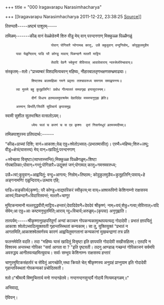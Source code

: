 +++
title = "000 Iragavarapu Narasimhacharya"

+++
[[Iragavarapu Narasimhacharya	2011-12-22, 23:38:25 [Source](https://groups.google.com/g/bvparishat/c/p-hyDcm8iGc)]]



तिरुप्पावै-----अष्टमं पाशुरम्-----

तमिळम्-------कीळ् वानं वेळ्ळेन्रेरुमै शिरु वीडु मेय् वान् परन्दनगाण् मिक्कुळ्ळ पिळ्ळैगळुं

                         पोवान् पोगिन्रारै प्पोगामळ् कात्तु, उन्नै क्कूवुवान् वन्दुनिन्रोम्, कोदुकुलमुडैय

         पावा येळुन्दिराय् पाडि परै कोण्डु मावाय् पिळन्दानै मल्लरै माट्टिय

                         तेवादि देवनै च्चेन्रुनां शेवित्ताल् आवावेन्राराय् न्दरुळेलोरेम्बावाय्॥

संस्कृतम्--श्लो।"प्राच्यम्बरं विशदमित्यचरन् महिष्यः, नीहारबालतृणभक्षणसम्भ्रमाढ्याः।

                शिष्टाश्च बालमहिळा गमने प्रवृत्ताः ताश्चावरुध्य समगाम समाह्वयन्त्यः॥

         त्वा मुत्तमे बहु कुतूहलिनि! प्रबोध गीत्याततं समवगृह्य हयासुरास्यम्।

                दीर्णं विधाय हतमल्लमुपाश्रयेम देवादिदेव मयमप्यनुगृह्य ह्रेति॥

         अस्मान् बिभर्ति/पिपर्ति सुविचार्य कृपासमुद्रः 
स्वामी सुशील सुलभाश्रित वत्सलोऽयम्।

                ध्येयः फलं च करणं च स एव कृश्णः  वृत्तं निसर्गमधुरं व्रतमस्मदीयम्॥

तमिळपाशुरस्य प्रतिपदार्थः:------

"कीळ्=प्राच्यां दिशि; वानं=आकाशः;वेळ् एन्रु=श्वेतोऽभवत्-(प्रभातमासीत्)। एरुमै=महिष्यः;शिरु=लघु; वीडु=क्षेत्रं(घासस्य) मेय् वान्=खादितुं;परन्दनगाण्

=स्वेच्छया विसृष्टाः(व्याप्तास्सन्ति);मिक्कुळ्ळ पिळ्ळैगळुम्=शिष्टा गोपबालिकाः;पोवान्=गन्तुं;पोगिन्रारै=उद्युक्त्तं जनं;पोगामल् कात्तु=गमनमवरुध्य;

उन्नै=त्वां;कूवुवान्=आह्वयितुं; वन्दु=आगत्य; निन्रोम्=तिष्ठामः; कोदुकुलमुडैय=कुतूहलिनि;पावाय्=हे अङ्गनामणि! एळुन्दिराय्=उत्थाय एहि;

पाडि=सङ्कीर्त्य(कृष्णं); परै कोण्डु=वाद्यपरिकरं स्वीकृत्य;मा वाय्=अश्वरूपिणो केशिनाम्नो राक्षसस्य आस्यं;पिळन्दानै=विदारितवन्तं; मल्लरै=चाणूर

मुष्टिकनामानौ मल्लयुद्धवीरौ;माट्टिय=हन्तारं;देवादिदेवनै=देवदेवं श्रीकृष्णं; नाम्=वयं;शेन्रु=गत्वा;सेवित्ताल्=यदि सेवेम;आ एन्रु=आः कष्टमनुभूतमिति;आराय् न्दु=विचार्य;अरुळुम्=(कृपया) अनुगृह्णाति।

तात्पर्यम्:-----श्रीकृष्णानुग्रहपरिपूर्णां अन्यां काञ्चन गोपकन्यकामुत्थापयत्यद्य गोदादेवी। प्रभातं ज्ञापयितुं आकाशः श्वेतोऽभवदित्युक्तवती गृहान्तस्स्थितां कन्यकाम्। सा तु, युक्तियुक्तं "प्रभातं न आगतमिति,आकाशश्वेतवर्णस्य कारणं आह्वयितुमागतानां कन्यकानां मुखचन्द्राणां तत्र प्रति

फलनमेवेति वदति। तदा "महिष्यः घासं खादितुं विसृष्टा इति ज्ञापयति गोदादेवी सखीसहितम्। एतदपि न विश्वस्य अन्तस्था गोपिका "सर्वा आगता वा ? "इति पृष्टवती। तदनु आण्डाळ् गच्छन्तं गोपिकाजनं सर्वमपि अवरुद्ध्य आनीतवत्यहमित्युवाच। सर्वाः सम्भूय केशिनाम्नः राक्षसस्य हन्तारं

चाणुरमुष्टिकसंहर्तारं च सेवितुं आगच्छेति,त्तथा क्रियते चेत् श्रीकृष्णस्य अनुग्रहं प्राप्नुयाम इति गोदादेवी गृहान्तस्स्थितां गोपकन्यकां प्रचोदितवती।

श्लो॥"श्रीमत्यै विष्णुचित्तार्य मनो नन्दनहेतवे। नन्दनन्दनसुन्दर्यै गोदायै नित्यमङ्गळम्॥"

अभिवाद्य,

ऐवियन्।

